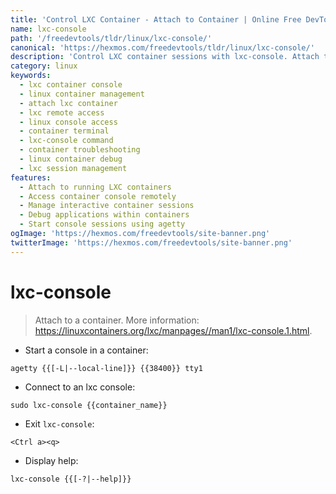 ```yaml
---
title: 'Control LXC Container - Attach to Container | Online Free DevTools by Hexmos'
name: lxc-console
path: '/freedevtools/tldr/linux/lxc-console/'
canonical: 'https://hexmos.com/freedevtools/tldr/linux/lxc-console/'
description: 'Control LXC container sessions with lxc-console. Attach to running containers, manage console access, and debug applications remotely. Free online tool, no registration required.'
category: linux
keywords:
  - lxc container console
  - linux container management
  - attach lxc container
  - lxc remote access
  - linux console access
  - container terminal
  - lxc-console command
  - container troubleshooting
  - linux container debug
  - lxc session management
features:
  - Attach to running LXC containers
  - Access container console remotely
  - Manage interactive container sessions
  - Debug applications within containers
  - Start console sessions using agetty
ogImage: 'https://hexmos.com/freedevtools/site-banner.png'
twitterImage: 'https://hexmos.com/freedevtools/site-banner.png'
---
```


# lxc-console

> Attach to a container.
> More information: <https://linuxcontainers.org/lxc/manpages//man1/lxc-console.1.html>.

- Start a console in a container:

`agetty {{[-L|--local-line]}} {{38400}} tty1`

- Connect to an lxc console:

`sudo lxc-console {{container_name}}`

- Exit `lxc-console`:

`<Ctrl a><q>`

- Display help:

`lxc-console {{[-?|--help]}}`

